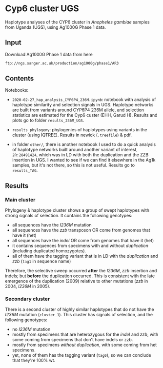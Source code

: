 # Cyp6 cluster UGS

Haplotype analyses of the CYP6 cluster in *Anopheles gambiae* samples from Uganda (UGS), using Ag1000G Phase 1 data.

## Input

Download Ag1000G Phase 1 data from here

```bash
ftp://ngs.sanger.ac.uk/production/ag1000g/phase1/AR3
```

## Contents

Notebooks:

* `2020-02-27_hap_analysis_CYP6P4_236M.ipynb`: notebook with analysis of haplotype similarity and selection signals in UGS. Haplotype networks are built from variants around CYP6P4 236M allele, and selection statistics are estimated for the Cyp6 custer (EHH, Garud H). Results and plots go to folder `results_236M_UGS`.

* `results_phylogeny`: phylogenies of haplotypes using variants in the cluster (using IQTREE). Results in newick (`.treefile`) & pdf.

* in folder `other/`, there is another notebook I used to do a quick analysis of haplotype networks built around another variant of interest, `2R:28491424`, which was in LD with both the duplication and the ZZB insertion in UGS. I wanted to see if we can find it elsewhere in the Ag1k samples, but it's not there, so this is not useful. Results go to `results_TAG`.

## Results

### Main cluster

Phylogeny & haplotype cluster shows a group of swept haplotypes with strong signals of selection. It contains the following genotypes:

* all sequences have the *I236M* mutation
* all sequences have the *zzb* transposon OR come from genomes that have it (het)
* all sequences have the *indel* OR come from genomes that have it (het)
* it contains sequences from specimens with and without *duplication* (including duplicated homozygotes).
* all of them have the tagging variant that is in LD with the *duplication* and *zzb* (`tag1` in sequence name)

Therefore, the selective sweep occurred **after** the *I236M*, *zzb* insertion and indels; but **before** the duplication occurred. This is consistent with the late emergence of the duplication (2009) relative to other mutations (*zzb* in 2004, *I236M* in 2005).

### Secondary cluster

There is a second cluster of highly similar haplotypes that do not have the *I236M* mutation (`cluster_1`). This cluster has signals of selection, and the following genotypes:

* no *I236M* mutation
* mostly from specimens that are heterozygous for the *indel* and *zzb*, with some coming from specimens that don't have indels or zzb.
* mostly from specimens *without duplication*, with some coming from het specimens.
* yet, none of them has the tagging variant (`tag0`), so we can conclude that they're 100% wt.
